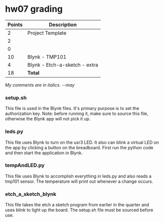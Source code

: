 # hw07 grading

| Points      | Description |
| ----------- | ----------- |
|  2 | Project Template
|  2 | | Names
|  0 | | Executive Summary - *missing*
| 10 | Blynk - TMP101
|  4 | Blynk - Etch-a-sketch - extra
| 18 | **Total**

*My comments are in italics. --may*

### setup.sh
This file is used in the Blynk files. It's primary purpose is to set the authorization key. Note: before running it, make sure to source this file, otherwise the Blynk app will not pick it up.

### leds.py
This file uses Blynk to turn on the usr3 LED. It also can blink a virtual LED on the app by clicking a button on the breadboard. First run the python code and then start the application in Blynk.

### tempAndLED.py
This file uses Blynk to accomplish everything in leds.py and also reads a tmp101 sensor. The temperature will print out whenever a change occurs.

### etch_a_sketch_blynk
This file takes the etch a sketch program from earlier in the quarter and uses blink to light up the board. The setup.sh file must be sourced before use.